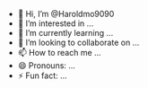 - 👋 Hi, I’m @Haroldmo9090
- 👀 I’m interested in ...
- 🌱 I’m currently learning ...
- 💞️ I’m looking to collaborate on ...
- 📫 How to reach me ...
- 😄 Pronouns: ...
- ⚡ Fun fact: ...

<!---
Haroldmo9090/Haroldmo9090 is a ✨ special ✨ repository because its `README.md` (this file) appears on your GitHub profile.
You can click the Preview link to take a look at your changes.
--->
